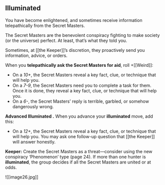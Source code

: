 ## Illuminated

You have become enlightened, and sometimes receive information telepathically from the Secret Masters.

The Secret Masters are the benevolent conspiracy fighting to make society (or the universe) perfect. At least, that’s what they told you.

Sometimes, at [[the Keeper]]’s discretion, they proactively send you information, advice, or orders.

When you **telepathically ask the Secret Masters for aid**, roll +[[Weird]]:

- On a *10+*, the Secret Masters reveal a key fact, clue, or technique that will help you.
- On a *7-9*, the Secret Masters need you to complete a task for them. Once it is done, they reveal a key fact, clue, or technique that will help you.
- On a *6-*, the Secret Masters’ reply is terrible, garbled, or somehow dangerously wrong.

**Advanced Illuminated .** When you advance your **illuminated** move, add this:
- On a *12+*, the Secret Masters reveal a key fact, clue, or technique that will help you. You may ask one follow-up question that [[the Keeper]] will answer honestly.

**Keeper:** Create the Secret Masters as a threat—consider using the new conspiracy ‘Phenomenon’ type (page 24). If more than one hunter is **illuminated**, the group decides if all the Secret Masters are united or at odds.

![[image26.jpg]]